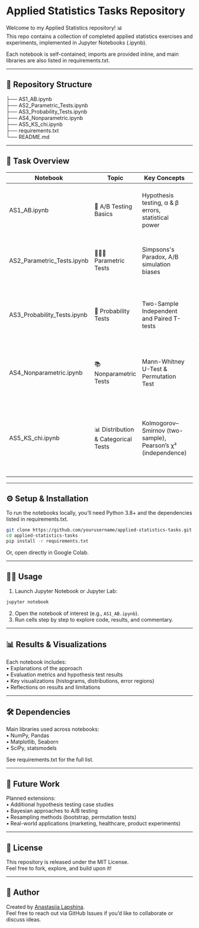 # Applied Statistics Tasks Repository

Welcome to my Applied Statistics repository! 📊  
This repo contains a collection of completed applied statistics exercises and experiments, implemented in Jupyter Notebooks (.ipynb).  

Each notebook is self-contained; imports are provided inline, and main libraries are also listed in requirements.txt.  

---

## 📂 Repository Structure  

├── AS1_AB.ipynb  
├── AS2_Parametric_Tests.ipynb <br />
├── AS3_Probability_Tests.ipynb <br />
├── AS4_Nonparametric.ipynb <br />
├── AS5_KS_chi.ipynb <br />
├── requirements.txt  
└── README.md  

---

## 📑 Task Overview  

| Notebook | Topic | Key Concepts | Notes |
|----------|-------|--------------|-------|
| AS1_AB.ipynb | 🧪 A/B Testing Basics | Hypothesis testing, α & β errors, statistical power | Conducted A/B test experiments, visualized histograms, and explored Type I/II errors, alpha/beta trade-offs, and the foundations of statistical testing. |
| AS2_Parametric_Tests.ipynb | 🧑🏻‍💻 Parametric Tests | Simpsons's Paradox, A/B simulation biases | Explored the essence of Simpson's and "Stop the Count" Paradoxes, conducted A/B and A/A simulations, generated and visualized data. |
| AS3_Probability_Tests.ipynb | 🔬 Probability Tests | Two-Sample Independent and Paired T-tests | Conducted experiments with the data on students' exam performance, exploring the difference in application of an independent and paired t-tests. |
| AS4_Nonparametric.ipynb | 📚 Nonparametric Tests | Mann-Whitney U-Test & Permutation Test | "Crashed" the Mann-Whitney test, comparing it to the power of the Kolmogorov-Smirnov test; implemented a two-sided permutation (random) test. |
| AS5_KS_chi.ipynb | 📊 Distribution & Categorical Tests | Kolmogorov–Smirnov (two-sample), Pearson’s χ² (independence) | Compared kill-time distributions across rounds; analyzed treatment vs. recovery (men/women/combined), revealed Simpson’s paradox; reproduced χ² by hand (expected counts, test statistic, p-value; correction=False). |

---

## ⚙️ Setup & Installation  

To run the notebooks locally, you’ll need Python 3.8+ and the dependencies listed in requirements.txt.  

```bash
git clone https://github.com/yourusername/applied-statistics-tasks.git
cd applied-statistics-tasks
pip install -r requirements.txt
```

Or, open directly in Google Colab.  

---

## 🧑‍💻 Usage  

1. Launch Jupyter Notebook or Jupyter Lab:  

```bash
jupyter notebook
```

2. Open the notebook of interest (e.g., `AS1_AB.ipynb`).  
3. Run cells step by step to explore code, results, and commentary.  

---

## 📊 Results & Visualizations  

Each notebook includes:  
 • Explanations of the approach  
 • Evaluation metrics and hypothesis test results  
 • Key visualizations (histograms, distributions, error regions)  
 • Reflections on results and limitations  

---

## 🛠 Dependencies  

Main libraries used across notebooks:  
 • NumPy, Pandas  
 • Matplotlib, Seaborn  
 • SciPy, statsmodels  

See requirements.txt for the full list.  

---

## 🌟 Future Work  

Planned extensions:  
 • Additional hypothesis testing case studies  
 • Bayesian approaches to A/B testing  
 • Resampling methods (bootstrap, permutation tests)  
 • Real-world applications (marketing, healthcare, product experiments)  

---

## 📜 License  

This repository is released under the MIT License.  
Feel free to fork, explore, and build upon it!  

---

## 👤 Author  

Created by [Anastasiia Lapshina](https://github.com/lapshinaaa).  
Feel free to reach out via GitHub Issues if you’d like to collaborate or discuss ideas.
